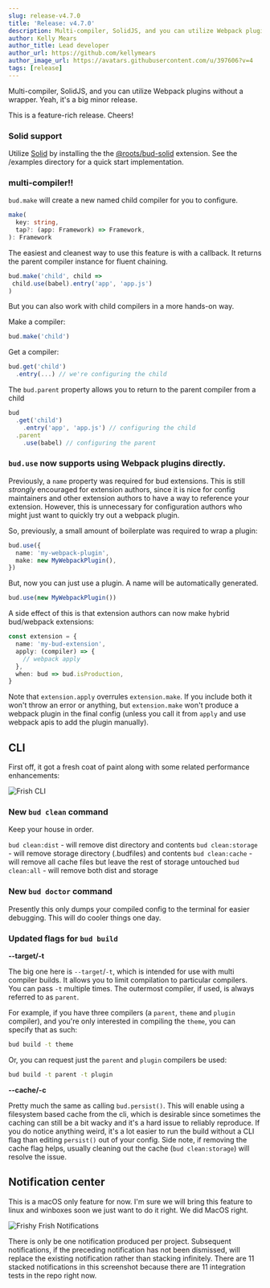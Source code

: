 ```yaml
---
slug: release-v4.7.0
title: 'Release: v4.7.0'
description: Multi-compiler, SolidJS, and you can utilize Webpack plugins without a wrapper. Yeah, it's a big minor release.
author: Kelly Mears
author_title: Lead developer
author_url: https://github.com/kellymears
author_image_url: https://avatars.githubusercontent.com/u/397606?v=4
tags: [release]
---
```


Multi-compiler, SolidJS, and you can utilize Webpack plugins without a wrapper. Yeah, it's a big minor release.

<!--truncate-->

This is a feature-rich release. Cheers!

### Solid support

Utilize [Solid](https://solidjs.com) by installing the the [@roots/bud-solid](/extensions/bud-solid) extension. See the /examples directory for a quick start implementation.

### multi-compiler!!

`bud.make` will create a new named child compiler for you to configure.

```d.ts
make(
  key: string,
  tap?: (app: Framework) => Framework,
): Framework
```

The easiest and cleanest way to use this feature is with a callback. It returns the parent compiler instance for fluent chaining.

```ts
bud.make('child', child => 
 child.use(babel).entry('app', 'app.js')
)
```

But you can also work with child compilers in a more hands-on way.

Make a compiler:

```ts
bud.make('child')
```

Get a compiler:

```ts
bud.get('child')
  .entry(...) // we're configuring the child
```

The `bud.parent` property allows you to return to the parent compiler from a child

```ts
bud
  .get('child') 
    .entry('app', 'app.js') // configuring the child
  .parent 
    .use(babel) // configuring the parent
```

### `bud.use` now supports using Webpack plugins directly.

Previously, a `name` property was required for bud extensions. This is still _strongly_ encouraged for extension authors, since it is nice for config maintainers and other extension authors to have a way to reference your extension. However, this is unnecessary for configuration authors who might just want to quickly try out a webpack plugin.

So, previously, a small amount of boilerplate was required to wrap a plugin:

```ts
bud.use({
  name: 'my-webpack-plugin',
  make: new MyWebpackPlugin(),
})
```

But, now you can just use a plugin. A name will be automatically generated.

```ts
bud.use(new MyWebpackPlugin())
```

A side effect of this is that extension authors can now make hybrid bud/webpack extensions:

```ts
const extension = {
  name: 'my-bud-extension',
  apply: (compiler) => {
    // webpack apply
  },
  when: bud => bud.isProduction,
}
```

Note that `extension.apply` overrules `extension.make`. If you include both it won't throw an error or anything, but `extension.make` won't produce a webpack plugin in the final config (unless you call it from `apply` and use webpack apis to add the plugin manually). 

## CLI

First off, it got a fresh coat of paint along with some related performance enhancements:

![Frish CLI](https://user-images.githubusercontent.com/397606/123093818-fa46a180-d3e0-11eb-8384-82a3fce9268c.png)

### New `bud clean` command

Keep your house in order.

`bud clean:dist` - will remove dist directory and contents
`bud clean:storage` - will remove storage directory (.budfiles) and contents
`bud clean:cache` - will remove all cache files but leave the rest of storage untouched
`bud clean:all` - will remove both dist and storage

### New `bud doctor` command

Presently this only dumps your compiled config to the terminal for easier debugging. This will do cooler things one day.

### Updated flags for `bud build`

**--target/-t**

The big one here is `--target`/`-t`, which is intended for use with multi compiler builds. It allows you to limit compilation to particular compilers. You can pass `-t` multiple times. The outermost compiler, if used, is always referred to as `parent`.

For example, if you have three compilers (a `parent`, `theme` and `plugin` compiler), and you're only interested in compiling the `theme`, you can specify that as such:

```sh
bud build -t theme
```

Or, you can request just the `parent` and `plugin` compilers be used:

```sh
bud build -t parent -t plugin
```

**--cache/-c**

Pretty much the same as calling `bud.persist()`. This will enable using a filesystem based cache from the cli, which is desirable since sometimes the caching can still be a bit wacky and it's a hard issue to reliably reproduce. If you do notice anything weird, it's a lot easier to run the build without a CLI flag than editing `persist()` out of your config. Side note, if removing the cache flag helps, usually cleaning out the cache (`bud clean:storage`) will resolve the issue.  

## Notification center

This is a macOS only feature for now. I'm sure we will bring this feature to linux and winboxes soon we just want to do it right. We did MacOS right.

![Frishy Frish Notifications](https://user-images.githubusercontent.com/397606/123090628-3aa42080-d3dd-11eb-8b7f-c81ef30e4c69.png)

There is only be one notification produced per project. Subsequent notifications, if the preceding notification has not been dismissed, will replace the existing notification rather than stacking infinitely. There are 11 stacked notifications in this screenshot because there are 11 integration tests in the repo right now.
